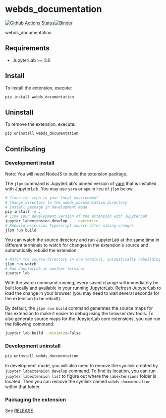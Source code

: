 # webds_documentation

[![Github Actions Status](https://github.com/github_username/webds_documentation/workflows/Build/badge.svg)](https://github.com/github_username/webds_documentation/actions/workflows/build.yml)[![Binder](https://mybinder.org/badge_logo.svg)](https://mybinder.org/v2/gh/github_username/webds_documentation/main?urlpath=lab)

webds_documentation



## Requirements

* JupyterLab >= 3.0

## Install

To install the extension, execute:

```bash
pip install webds_documentation
```

## Uninstall

To remove the extension, execute:

```bash
pip uninstall webds_documentation
```


## Contributing

### Development install

Note: You will need NodeJS to build the extension package.

The `jlpm` command is JupyterLab's pinned version of
[yarn](https://yarnpkg.com/) that is installed with JupyterLab. You may use
`yarn` or `npm` in lieu of `jlpm` below.

```bash
# Clone the repo to your local environment
# Change directory to the webds_documentation directory
# Install package in development mode
pip install -e .
# Link your development version of the extension with JupyterLab
jupyter labextension develop . --overwrite
# Rebuild extension Typescript source after making changes
jlpm run build
```

You can watch the source directory and run JupyterLab at the same time in different terminals to watch for changes in the extension's source and automatically rebuild the extension.

```bash
# Watch the source directory in one terminal, automatically rebuilding when needed
jlpm run watch
# Run JupyterLab in another terminal
jupyter lab
```

With the watch command running, every saved change will immediately be built locally and available in your running JupyterLab. Refresh JupyterLab to load the change in your browser (you may need to wait several seconds for the extension to be rebuilt).

By default, the `jlpm run build` command generates the source maps for this extension to make it easier to debug using the browser dev tools. To also generate source maps for the JupyterLab core extensions, you can run the following command:

```bash
jupyter lab build --minimize=False
```

### Development uninstall

```bash
pip uninstall webds_documentation
```

In development mode, you will also need to remove the symlink created by `jupyter labextension develop`
command. To find its location, you can run `jupyter labextension list` to figure out where the `labextensions`
folder is located. Then you can remove the symlink named `webds_documentation` within that folder.

### Packaging the extension

See [RELEASE](RELEASE.md)
